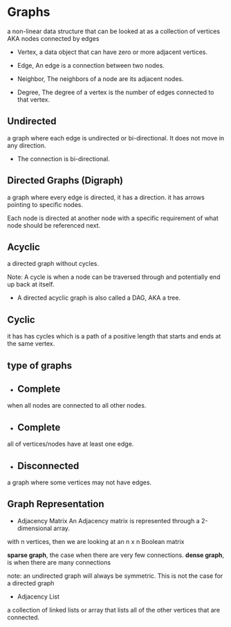 
# Graphs

 a non-linear data structure that can be looked at as a collection of vertices  AKA nodes connected by edges 

 - Vertex, a data object that can have zero or more adjacent vertices.

 - Edge,  An edge is a connection between two nodes.
 - Neighbor,  The neighbors of a node are its adjacent nodes.
 -  Degree, The degree of a vertex is the number of edges connected to that vertex.


 ##  Undirected

a graph where each edge is undirected or bi-directional. 
It does not move in any direction.

- The connection is bi-directional. 


## Directed Graphs (Digraph)

 a graph where every edge is directed, it has a direction.
 it has arrows pointing to specific nodes.

 Each node is directed at another node with a specific requirement of what node should be referenced next.

 
## Acyclic 
 a directed graph without cycles.

 Note: A cycle is when a node can be traversed through and potentially end up back at itself. 

 - A directed acyclic graph is also called a DAG, AKA a tree.

 ## Cyclic

it has  has cycles which is a path of a positive length that starts and ends at the same vertex.



## type of graphs 

- ## Complete 

when all nodes are connected to all other nodes.


- ## Complete

 all of vertices/nodes have at least one edge.

- ## Disconnected
a graph where some vertices may not have edges.



## Graph Representation

- Adjacency Matrix
An Adjacency matrix is represented through a 2-dimensional array. 

with n vertices, then we are looking at an n x n Boolean matrix

 **sparse graph**, the case when there are very few connections.
**dense graph**,  is when there are many connections

note: an undirected graph will always be symmetric. This is not the case for a directed graph

- Adjacency List

 a collection of linked lists or array that lists all of the other vertices that are connected.

 